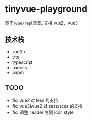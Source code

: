 # tinyvue-playground
基于`@vue/repl`实现, 支持 vue2、vue3

## 技术栈
- vue3.x
- vite
- typescript
- unocss
- pnpm

 

## TODO
- fix: vue2 对 less 的支持
- fix: vue3&vue2 对 sass/scss 的支持
- fix: 调整 header 右侧 icon style

